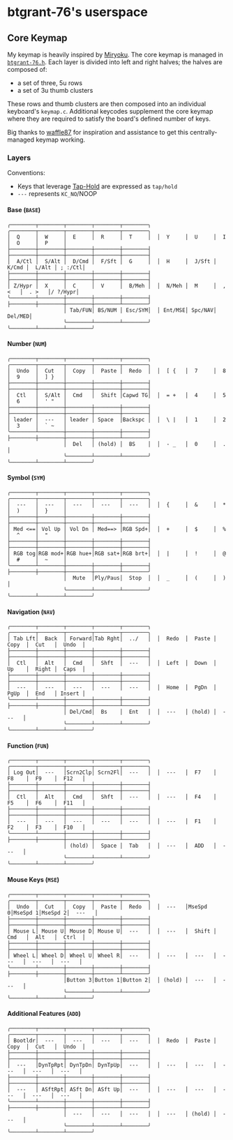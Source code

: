 # btgrant-76's userspace

## Core Keymap 

My keymap is heavily inspired by [Miryoku](https://github.com/manna-harbour/miryoku/). The core keymap is managed in [`btgrant-76.h`](./btgrant-76.h). Each layer is divided into left and right halves; the halves are composed of:

* a set of three, 5u rows
* a set of 3u thumb clusters

These rows and thumb clusters are then composed into an individual keyboard's `keymap.c`. Additional keycodes supplement the core keymap where they are required to satisfy the board's defined number of keys.

Big thanks to [waffle87](https://github.com/waffle87) for inspiration and assistance to get this centrally-managed keymap working.

### Layers

Conventions:

* Keys that leverage [Tap-Hold](https://docs.qmk.fm/#/tap_hold) are expressed as `tap/hold`
* `---` represents `KC_NO`/NOOP

#### Base (`BASE`)

```text
╭────────┬────────┬────────┬────────┬────────╮  ╭────────┬────────┬────────┬────────┬────────╮ 
│  Q     │  W     │  E     │  R     │  T     │  │  Y     │  U     │  I     │  O     │  P     │ 
├────────┼────────┼────────┼────────┼────────┤  ├────────┼────────┼────────┼────────┼────────┤ 
│  A/Ctl │  S/Alt │  D/Cmd │  F/Sft │  G     │  │  H     │  J/Sft │  K/Cmd │  L/Alt │ ; :/Ctl│ 
├────────┼────────┼────────┼────────┼────────┤  ├────────┼────────┼────────┼────────┼────────┤ 
│ Z/Hypr │  X     │  C     │  V     │  B/Meh │  │  N/Meh │  M     │  , <   │  . >   │/ ?/Hypr│ 
╰────────┴────────┼────────┼────────┼────────┤  ├────────┼────────┼────────┼────────┴────────╯ 
                  │ Tab/FUN│ BS/NUM │ Esc/SYM│  │ Ent/MSE│ Spc/NAV│ Del/MED│ 
                  ╰────────┴────────┴────────╯  ╰────────┴────────┴────────╯ 
```

#### Number (`NUM`)

```text
╭────────┬────────┬────────┬────────┬────────╮  ╭────────┬────────┬────────┬────────┬────────╮ 
│  Undo  │  Cut   │  Copy  │  Paste │  Redo  │  │  [ {   │  7     │  8     │  9     │  ] }   │ 
├────────┼────────┼────────┼────────┼────────┤  ├────────┼────────┼────────┼────────┼────────┤ 
│  Ctl   │  S/Alt │  Cmd   │  Shift │Capwd TG│  │  = +   │  4     │  5     │  6     │  ' "   │ 
├────────┼────────┼────────┼────────┼────────┤  ├────────┼────────┼────────┼────────┼────────┤ 
│ leader │  ---   │ leader │ Space  │Backspc │  │  \ |   │  1     │  2     │  3     │  ` ~   │ 
╰────────┴────────┼────────┼────────┼────────┤  ├────────┼────────┼────────┼────────┴────────╯ 
                  │  Del   │ (hold) │  BS    │  │  - _   │  0     │  .     │ 
                  ╰────────┴────────┴────────╯  ╰────────┴────────┴────────╯ 
```

#### Symbol (`SYM`)

```text
╭────────┬────────┬────────┬────────┬────────╮  ╭────────┬────────┬────────┬────────┬────────╮ 
│  ---   │  ---   │  ---   │  ---   │  ---   │  │  {     │  &     │  *     │  )     │  }     │ 
├────────┼────────┼────────┼────────┼────────┤  ├────────┼────────┼────────┼────────┼────────┤ 
│ Med <==│ Vol Up │ Vol Dn │ Med==> │RGB Spd+│  │  +     │  $     │  %     │  ^     │  "     │ 
├────────┼────────┼────────┼────────┼────────┤  ├────────┼────────┼────────┼────────┼────────┤ 
│ RGB tog│RGB mod+│RGB hue+│RGB sat+│RGB brt+│  │  |     │  !     │  @     │  #     │  ~     │ 
╰────────┴────────┼────────┼────────┼────────┤  ├────────┼────────┼────────┼────────┴────────╯ 
                  │  Mute  │Ply/Paus│  Stop  │  │  _     │  (     │  )     │ 
                  ╰────────┴────────┴────────╯  ╰────────┴────────┴────────╯ 
```

#### Navigation (`NAV`)

```text
╭────────┬────────┬────────┬────────┬────────╮  ╭────────┬────────┬────────┬────────┬────────╮ 
│ Tab Lft│  Back  │ Forward│Tab Rght│  ../   │  │  Redo  │  Paste │  Copy  │  Cut   │  Undo  │ 
├────────┼────────┼────────┼────────┼────────┤  ├────────┼────────┼────────┼────────┼────────┤ 
│  Ctl   │  Alt   │  Cmd   │  Shft  │  ---   │  │  Left  │  Down  │  Up    │  Right │  Caps  │ 
├────────┼────────┼────────┼────────┼────────┤  ├────────┼────────┼────────┼────────┼────────┤ 
│  ---   │  ---   │  ---   │  ---   │  ---   │  │  Home  │  PgDn  │  PgUp  │  End   │ Insert │ 
╰────────┴────────┼────────┼────────┼────────┤  ├────────┼────────┼────────┼────────┴────────╯ 
                  │ Del/Cmd│  Bs    │  Ent   │  │  ---   │ (hold) │  ---   │ 
                  ╰────────┴────────┴────────╯  ╰────────┴────────┴────────╯ 
```

#### Function (`FUN`)

```text
╭────────┬────────┬────────┬────────┬────────╮  ╭────────┬────────┬────────┬────────┬────────╮ 
│ Log Out│  ---   │Scrn2Clp│ Scrn2Fl│  ---   │  │  ---   │  F7    │  F8    │  F9    │  F12   │ 
├────────┼────────┼────────┼────────┼────────┤  ├────────┼────────┼────────┼────────┼────────┤ 
│  Ctl   │  Alt   │  Cmd   │  Shft  │  ---   │  │  ---   │  F4    │  F5    │  F6    │  F11   │ 
├────────┼────────┼────────┼────────┼────────┤  ├────────┼────────┼────────┼────────┼────────┤ 
│  ---   │  ---   │  ---   │  ---   │  ---   │  │  ---   │  F1    │  F2    │  F3    │  F10   │ 
╰────────┴────────┼────────┼────────┼────────┤  ├────────┼────────┼────────┼────────┴────────╯ 
                  │ (hold) │  Space │  Tab   │  │  ---   │  ADD   │  ---   │ 
                  ╰────────┴────────┴────────╯  ╰────────┴────────┴────────╯ 
```

#### Mouse Keys (`MSE`)

```text
╭────────┬────────┬────────┬────────┬────────╮  ╭────────┬────────┬────────┬────────┬────────╮
│  Undo  │  Cut   │  Copy  │  Paste │  Redo  │  │  ---   │MseSpd 0│MseSpd 1│MseSpd 2│  ---   │
├────────┼────────┼────────┼────────┼────────┤  ├────────┼────────┼────────┼────────┼────────┤
│ Mouse L│ Mouse U│ Mouse D│ Mouse U│  ---   │  │  ---   │  Shift │  Cmd   │  Alt   │  Ctrl  │
├────────┼────────┼────────┼────────┼────────┤  ├────────┼────────┼────────┼────────┼────────┤
│ Wheel L│ Wheel D│ Wheel U│ Wheel R│  ---   │  │  ---   │  ---   │  ---   │  ---   │  ---   │
╰────────┴────────┼────────┼────────┼────────┤  ├────────┼────────┼────────┼────────┴────────╯
                  │Button 3│Button 1│Button 2│  │ (hold) │  ---   │  ---   │ 
                  ╰────────┴────────┴────────╯  ╰────────┴────────┴────────╯ 
```

#### Additional Features (`ADD`)

```text
╭────────┬────────┬────────┬────────┬────────╮  ╭────────┬────────┬────────┬────────┬────────╮
│ Bootldr│  ---   │  ---   │  ---   │  ---   │  │  Redo  │  Paste │  Copy  │  Cut   │  Undo  │
├────────┼────────┼────────┼────────┼────────┤  ├────────┼────────┼────────┼────────┼────────┤
│  ---   │DynTpRpt│ DynTpDn│ DynTpUp│  ---   │  │  ---   │  ---   │  ---   │  ---   │  ---   │
├────────┼────────┼────────┼────────┼────────┤  ├────────┼────────┼────────┼────────┼────────┤
│  ---   │ ASftRpt│ ASft Dn│ ASft Up│  ---   │  │  ---   │  ---   │  ---   │  ---   │  ---   │
╰────────┴────────┼────────┼────────┼────────┤  ├────────┼────────┼────────┼────────┴────────╯
                  │  ---   │  ---   │  ---   │  │  ---   │ (hold) │  ---   │
                  ╰────────┴────────┴────────╯  ╰────────┴────────┴────────╯
```
